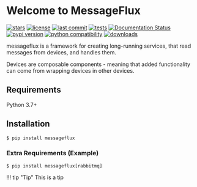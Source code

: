 # Welcome to MessageFlux

[![stars](https://badgen.net/github/stars/Avivsalem/MessageFlux)](https://github.com/Avivsalem/MessageFlux/stargazers)
[![license](https://badgen.net/github/license/Avivsalem/MessageFlux/)](https://github.com/Avivsalem/MessageFlux/blob/main/LICENSE)
[![last commit](https://badgen.net/github/last-commit/Avivsalem/MessageFlux/main)](https://github.com/Avivsalem/MessageFlux/commit/main)
[![tests](https://github.com/AvivSalem/MessageFlux/actions/workflows/tests.yml/badge.svg)](https://github.com/AvivSalem/MessageFlux/actions/workflows/tests.yml?query=branch%3Amain)
[![Documentation Status](https://readthedocs.org/projects/messageflux/badge/?version=latest)](https://messageflux.readthedocs.io/en/latest/?badge=latest)
[![pypi version](https://badgen.net/pypi/v/MessageFlux)](https://pypi.org/project/messageflux/)
[![python compatibility](https://badgen.net/pypi/python/MessageFlux)](https://pypi.org/project/messageflux/)
[![downloads](https://img.shields.io/pypi/dm/messageflux)](https://pypi.org/project/messageflux/)

messageflux is a framework for creating long-running services, that read messages from devices, and handles them.

Devices are composable components - meaning that added functionality can come from wrapping devices
in other devices.

## Requirements

Python 3.7+

## Installation

```console
$ pip install messageflux
```

### Extra Requirements (Example)

```console
$ pip install messageflux[rabbitmq]
```

!!! tip "Tip"
This is a tip